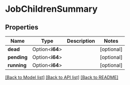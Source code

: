 # JobChildrenSummary

## Properties

Name | Type | Description | Notes
------------ | ------------- | ------------- | -------------
**dead** | Option<**i64**> |  | [optional]
**pending** | Option<**i64**> |  | [optional]
**running** | Option<**i64**> |  | [optional]

[[Back to Model list]](../README.md#documentation-for-models) [[Back to API list]](../README.md#documentation-for-api-endpoints) [[Back to README]](../README.md)


